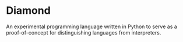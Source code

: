 # Diamond
An experimental programming language written in Python to serve as a proof-of-concept for distinguishing languages from interpreters.
